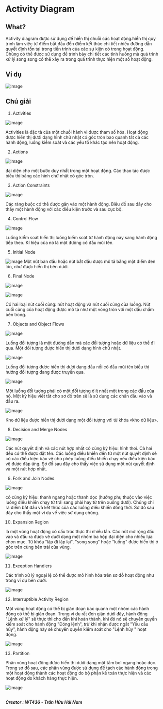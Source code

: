 # Activity Diagram
## What?

Activity diagram được sử dụng để hiển thị chuỗi các hoạt động.hiển thị quy trình làm việc từ điểm bắt đầu đến điểm kết thúc chi tiết nhiều đường dẫn quyết định tồn tại trong tiến trình của các sự kiện có trong hoạt động.
Chúng có thể được sử dụng để trình bày chi tiết các tình huống mà quá trình xử lý song song có thể xảy ra trong quá trình thực hiện một số hoạt động.

## Ví dụ

![image](https://user-images.githubusercontent.com/63473793/123426611-d0ae9580-d5ed-11eb-8e9c-1152cc234862.png)

## Chú giải

1. Activities 

![image](https://user-images.githubusercontent.com/63473793/123432849-0440ee00-d5f5-11eb-83b2-f0fe5ac45d08.png)

Activities là đặc tả của một chuỗi hành vi được tham số hóa. Hoạt động được hiển thị dưới dạng hình chữ nhật có góc tròn bao quanh tất cả các hành động, luồng kiểm soát và các yếu tố khác tạo nên hoạt động.

2. Actions

![image](https://user-images.githubusercontent.com/63473793/123442430-12940780-d5ff-11eb-9ab7-c7e2db9d30a2.png)

đại diện cho một bước duy nhất trong một hoạt động. Các thao tác được biểu thị bằng các hình chữ nhật có góc tròn.

3. Action Constraints

![image](https://user-images.githubusercontent.com/63473793/123442570-35262080-d5ff-11eb-98ca-bef47d7d7b32.png)

Các ràng buộc có thể được gắn vào một hành động. Biểu đồ sau đây cho thấy một hành động với các điều kiện trước và sau cục bộ.

4. Control Flow

![image](https://user-images.githubusercontent.com/63473793/123442677-5424b280-d5ff-11eb-9a51-e36c76e10c1e.png)

Luồng kiểm soát hiển thị luồng kiểm soát từ hành động này sang hành động tiếp theo. Kí hiệu của nó là một đường có đầu mũi tên.

5. Initial Node

![image](https://user-images.githubusercontent.com/63473793/123442792-74547180-d5ff-11eb-840a-842e9e2f64c4.png)
Một nút ban đầu hoặc nút bắt đầu được mô tả bằng một điểm đen lớn, như được hiển thị bên dưới. 

6. Final Node

![image](https://user-images.githubusercontent.com/63473793/123442921-9817b780-d5ff-11eb-9830-1914461272ef.png)

![image](https://user-images.githubusercontent.com/63473793/123442982-a6fe6a00-d5ff-11eb-865d-62f73a164123.png)

Có hai loại nút cuối cùng: nút hoạt động và nút cuối cùng của luồng. Nút cuối cùng của hoạt động được mô tả như một vòng tròn với một dấu chấm bên trong.

7. Objects and Object Flows

![image](https://user-images.githubusercontent.com/63473793/123443116-cb5a4680-d5ff-11eb-8fc9-a860d15ac688.png)

Luồng đối tượng là một đường dẫn mà các đối tượng hoặc dữ liệu có thể đi qua. Một đối tượng được hiển thị dưới dạng hình chữ nhật.

![image](https://user-images.githubusercontent.com/63473793/123443199-e1680700-d5ff-11eb-9300-6abdd7927b2f.png)

Luồng đối tượng được hiển thị dưới dạng đầu nối có đầu mũi tên biểu thị hướng đối tượng đang được truyền qua.

![image](https://user-images.githubusercontent.com/63473793/123443283-f80e5e00-d5ff-11eb-8d98-5698b51382c9.png)

Một luồng đối tượng phải có một đối tượng ở ít nhất một trong các đầu của nó. Một ký hiệu viết tắt cho sơ đồ trên sẽ là sử dụng các chân đầu vào và đầu ra.

![image](https://user-images.githubusercontent.com/63473793/123443337-02c8f300-d600-11eb-877e-dbd9d7c3fafe.png)

Kho dữ liệu được hiển thị dưới dạng một đối tượng với từ khóa «kho dữ liệu».

8. Decision and Merge Nodes

![image](https://user-images.githubusercontent.com/63473793/123443394-11170f00-d600-11eb-9b8e-615739b1c98a.png)

Các nút quyết định và các nút hợp nhất có cùng ký hiệu: hình thoi. Cả hai đều có thể được đặt tên. Các luồng điều khiển đến từ một nút quyết định sẽ có các điều kiện bảo vệ cho phép luồng điều khiển chạy nếu điều kiện bảo vệ được đáp ứng. Sơ đồ sau đây cho thấy việc sử dụng một nút quyết định và một nút hợp nhất.

9. Fork and Join Nodes

![image](https://user-images.githubusercontent.com/63473793/123443518-2ab85680-d600-11eb-9e51-a5e52b35e707.png)

có cùng ký hiệu: thanh ngang hoặc thanh dọc (hướng phụ thuộc vào việc luồng điều khiển chạy từ trái sang phải hay từ trên xuống dưới). Chúng chỉ ra điểm bắt đầu và kết thúc của các luồng điều khiển đồng thời. Sơ đồ sau đây cho thấy một ví dụ về việc sử dụng chúng.

10. Expansion Region

là một vùng hoạt động có cấu trúc thực thi nhiều lần. Các nút mở rộng đầu vào và đầu ra được vẽ dưới dạng một nhóm ba hộp đại diện cho nhiều lựa chọn mục. Từ khóa "lặp đi lặp lại", "song song" hoặc "luồng" được hiển thị ở góc trên cùng bên trái của vùng.

![image](https://user-images.githubusercontent.com/63473793/123443586-3ad03600-d600-11eb-8184-e0c029b5d81e.png)

11. Exception Handlers

Các trình xử lý ngoại lệ có thể được mô hình hóa trên sơ đồ hoạt động như trong ví dụ bên dưới.

![image](https://user-images.githubusercontent.com/63473793/123443643-4885bb80-d600-11eb-8899-e65770f0e28f.png)

12. Interruptible Activity Region

Một vùng hoạt động có thể bị gián đoạn bao quanh một nhóm các hành động có thể bị gián đoạn. Trong ví dụ rất đơn giản dưới đây, hành động "Lệnh xử lý" sẽ thực thi cho đến khi hoàn thành, khi đó nó sẽ chuyển quyền kiểm soát cho hành động "Đóng lệnh", trừ khi nhận được ngắt "Yêu cầu hủy", hành động này sẽ chuyển quyền kiểm soát cho "Lệnh hủy " hoạt động.

![image](https://user-images.githubusercontent.com/63473793/123443697-550a1400-d600-11eb-9bc4-543081f29152.png)

13. Partition

Phân vùng hoạt động được hiển thị dưới dạng một tấm bơi ngang hoặc dọc. Trong sơ đồ sau, các phân vùng được sử dụng để tách các hành động trong một hoạt động thành các hoạt động do bộ phận kế toán thực hiện và các hoạt động do khách hàng thực hiện.

![image](https://user-images.githubusercontent.com/63473793/123443756-64895d00-d600-11eb-9fc6-cf69d5e44155.png)


 <br/><b><i> Creator : WT436 - Trần Hữu Hải Nam </i></b>